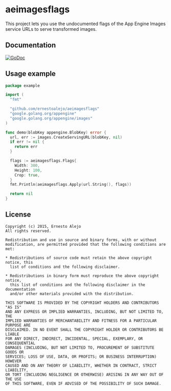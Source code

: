 
# aeimagesflags

This project lets you use the undocumented flags of the App Engine Images service URLs to serve transformed images.

## Documentation

[![GoDoc](https://godoc.org/github.com/ernestoalejo/aeimagesflags?status.svg)](https://godoc.org/github.com/ernestoalejo/aeimagesflags)

## Usage example

```go
package example

import (
  "fmt"

  "github.com/ernestoalejo/aeimagesflags"
  "google.golang.org/appengine"
  "google.golang.org/appengine/images"
)

func demo(blobKey appengine.BlobKey) error {
  url, err := images.CreateServingURL(blobKey, nil)
  if err != nil {
    return err
  }

  flags := aeimagesflags.Flags{
    Width: 300,
    Height: 100,
    Crop: true,
  }
  fmt.Println(aeimagesflags.Apply(url.String(), flags))

  return nil
}
```

## License

```
Copyright (c) 2015, Ernesto Alejo
All rights reserved.

Redistribution and use in source and binary forms, with or without
modification, are permitted provided that the following conditions are met:

* Redistributions of source code must retain the above copyright notice, this
  list of conditions and the following disclaimer.

* Redistributions in binary form must reproduce the above copyright notice,
  this list of conditions and the following disclaimer in the documentation
  and/or other materials provided with the distribution.

THIS SOFTWARE IS PROVIDED BY THE COPYRIGHT HOLDERS AND CONTRIBUTORS "AS IS"
AND ANY EXPRESS OR IMPLIED WARRANTIES, INCLUDING, BUT NOT LIMITED TO, THE
IMPLIED WARRANTIES OF MERCHANTABILITY AND FITNESS FOR A PARTICULAR PURPOSE ARE
DISCLAIMED. IN NO EVENT SHALL THE COPYRIGHT HOLDER OR CONTRIBUTORS BE LIABLE
FOR ANY DIRECT, INDIRECT, INCIDENTAL, SPECIAL, EXEMPLARY, OR CONSEQUENTIAL
DAMAGES (INCLUDING, BUT NOT LIMITED TO, PROCUREMENT OF SUBSTITUTE GOODS OR
SERVICES; LOSS OF USE, DATA, OR PROFITS; OR BUSINESS INTERRUPTION) HOWEVER
CAUSED AND ON ANY THEORY OF LIABILITY, WHETHER IN CONTRACT, STRICT LIABILITY,
OR TORT (INCLUDING NEGLIGENCE OR OTHERWISE) ARISING IN ANY WAY OUT OF THE USE
OF THIS SOFTWARE, EVEN IF ADVISED OF THE POSSIBILITY OF SUCH DAMAGE.
```
